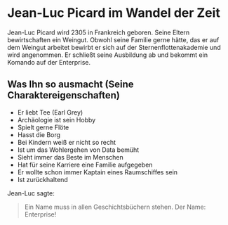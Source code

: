 # Jean-Luc Picard im Wandel der Zeit
Jean-Luc Picard wird 2305 in Frankreich geboren. Seine Eltern bewirtschaften ein Weingut. Obwohl seine Familie gerne hätte, das er auf dem Weingut arbeitet bewirbt er sich auf der Sternenflottenakademie und wird angenommen. Er schließt seine Ausbildung ab und bekommt ein Komando auf der Enterprise.
## Was Ihn so ausmacht (Seine Charaktereigenschaften)
* Er liebt Tee (Earl Grey)
* Archäologie ist sein Hobby
* Spielt gerne Flöte
* Hasst die Borg
* Bei Kindern weiß er nicht so recht
* Ist um das Wohlergehen von Data bemüht
* Sieht immer das Beste im Menschen
* Hat für seine Karriere eine Familie aufgegeben
* Er wollte schon immer Kaptain eines Raumschiffes sein
* Ist zurückhaltend













Jean-Luc sagte:
> Ein Name muss in allen Geschichtsbüchern stehen. Der Name: Enterprise!
